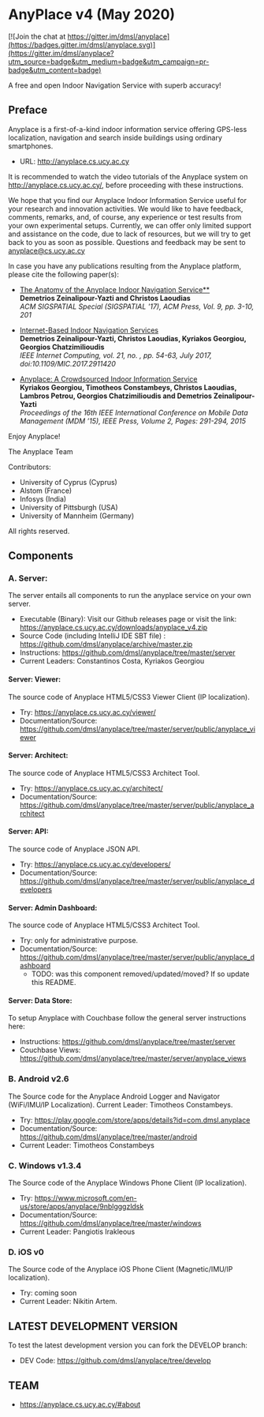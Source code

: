 # AnyPlace v4 (May 2020)

[![Join the chat at https://gitter.im/dmsl/anyplace](https://badges.gitter.im/dmsl/anyplace.svg)](https://gitter.im/dmsl/anyplace?utm_source=badge&utm_medium=badge&utm_campaign=pr-badge&utm_content=badge)

A free and open Indoor Navigation Service with superb accuracy!

## Preface 
Anyplace is a first-of-a-kind indoor information service offering GPS-less
localization, navigation and search inside buildings using ordinary smartphones. 
	 
- URL: http://anyplace.cs.ucy.ac.cy

It is recommended to watch the video tutorials of the Anyplace system on http://anyplace.cs.ucy.ac.cy/, before proceeding with these instructions.

We hope that you find our Anyplace Indoor Information Service useful for your research and innovation activities.  We would like to have feedback, comments, remarks, and, of course, any experience or test results from your own experimental setups. Currently, we can offer only limited support and assistance on the code, due to lack of resources, but we will try to get back to you as soon as possible. Questions and feedback may be sent to anyplace@cs.ucy.ac.cy

In case you have any publications resulting from the Anyplace platform, please cite the following paper(s):

- [The Anatomy of the Anyplace Indoor Navigation Service**](http://www.sigspatial.org/sigspatial-special-issues/sigspatial-special-volume-9-number-2-july-2017/04-Paper01_Anatomy.pdf)  
  **Demetrios Zeinalipour-Yazti and Christos Laoudias**  
  _ACM SIGSPATIAL Special (SIGSPATIAL '17), ACM Press, Vol. 9, pp. 3-10, 201_

- [Internet-Based Indoor Navigation Services](http://www.cs.ucy.ac.cy/~dzeina/papers/ic16-iin.pdf)  
  **Demetrios Zeinalipour-Yazti, Christos Laoudias, Kyriakos Georgiou, Georgios Chatzimilioudis**  
  _IEEE Internet Computing, vol. 21, no. , pp. 54-63, July 2017, doi:10.1109/MIC.2017.2911420_

- [Anyplace: A Crowdsourced Indoor Information Service](http://www.cs.ucy.ac.cy/~dzeina/papers/mdm15-anyplace-demo.pdf)  
  **Kyriakos Georgiou, Timotheos Constambeys, Christos Laoudias, Lambros Petrou, Georgios Chatzimilioudis and Demetrios Zeinalipour-Yazti**  
  _Proceedings of the 16th IEEE International Conference on Mobile Data Management (MDM ’15), IEEE Press, Volume 2, Pages: 291-294, 2015_

Enjoy Anyplace!

The Anyplace Team 

Contributors: 
- University of Cyprus (Cyprus)
- Alstom (France)
- Infosys (India)
- University of Pittsburgh (USA)
- University of Mannheim (Germany)

All rights reserved.
	
## Components 

### A. Server:

The server entails all components to run the anyplace service on your own server. 

- Executable (Binary): Visit our Github releases page or visit the link:
    https://anyplace.cs.ucy.ac.cy/downloads/anyplace_v4.zip
- Source Code (including IntelliJ IDE SBT file) : https://github.com/dmsl/anyplace/archive/master.zip
- Instructions: https://github.com/dmsl/anyplace/tree/master/server
- Current Leaders: Constantinos Costa, Kyriakos Georgiou

#### Server: Viewer:
The source code of Anyplace HTML5/CSS3 Viewer Client (IP localization). 
- Try: https://anyplace.cs.ucy.ac.cy/viewer/
- Documentation/Source: https://github.com/dmsl/anyplace/tree/master/server/public/anyplace_viewer

#### Server: Architect:
The source code of Anyplace HTML5/CSS3 Architect Tool. 
- Try: https://anyplace.cs.ucy.ac.cy/architect/
- Documentation/Source: https://github.com/dmsl/anyplace/tree/master/server/public/anyplace_architect

#### Server: API:
The source code of Anyplace JSON API.  
- Try: https://anyplace.cs.ucy.ac.cy/developers/
- Documentation/Source: https://github.com/dmsl/anyplace/tree/master/server/public/anyplace_developers

#### Server: Admin Dashboard:
The source code of Anyplace HTML5/CSS3 Architect Tool. 
- Try: only for administrative purpose. 
- Documentation/Source: https://github.com/dmsl/anyplace/tree/master/server/public/anyplace_dashboard
    - TODO: was this component removed/updated/moved? If so update this README.

#### Server: Data Store:
To setup Anyplace with Couchbase follow the general server instructions here:
- Instructions: https://github.com/dmsl/anyplace/tree/master/server
- Couchbase Views: https://github.com/dmsl/anyplace/tree/master/server/anyplace_views 

### B. Android v2.6
The Source code for the Anyplace Android Logger and Navigator (WiFi/IMU/IP Localization). Current Leader: Timotheos Constambeys. 
- Try: https://play.google.com/store/apps/details?id=com.dmsl.anyplace
- Documentation/Source: https://github.com/dmsl/anyplace/tree/master/android
- Current Leader: Timotheos Constambeys

### C. Windows v1.3.4
The Source code of the Anyplace Windows Phone Client (IP localization). 
- Try: https://www.microsoft.com/en-us/store/apps/anyplace/9nblgggzldsk
- Documentation/Source: https://github.com/dmsl/anyplace/tree/master/windows
- Current Leader: Pangiotis Irakleous

### D. iOS v0
The Source code of the Anyplace iOS Phone Client (Magnetic/IMU/IP localization). 
- Try: coming soon
- Current Leader: Nikitin Artem.

## LATEST DEVELOPMENT VERSION
To test the latest development version you can fork the DEVELOP branch: 
- DEV Code: https://github.com/dmsl/anyplace/tree/develop

## TEAM
- https://anyplace.cs.ucy.ac.cy/#about

